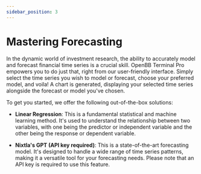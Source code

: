 ```yaml
---
sidebar_position: 3
---
```


# Mastering Forecasting

In the dynamic world of investment research, the ability to accurately model and forecast financial time series is a crucial skill. OpenBB Terminal Pro empowers you to do just that, right from our user-friendly interface. Simply select the time series you wish to model or forecast, choose your preferred model, and voila! A chart is generated, displaying your selected time series alongside the forecast or model you've chosen.

To get you started, we offer the following out-of-the-box solutions:

* **Linear Regression**: This is a fundamental statistical and machine learning method. It's used to understand the relationship between two variables, with one being the predictor or independent variable and the other being the response or dependent variable.

* **Nixtla's GPT (API key required)**: This is a state-of-the-art forecasting model. It's designed to handle a wide range of time series patterns, making it a versatile tool for your forecasting needs. Please note that an API key is required to use this feature.
